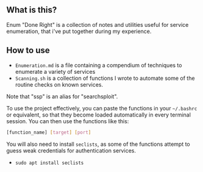 ## What is this?
Enum "Done Right" is a collection of notes and utilities useful for service enumeration, that i've put together during my experience.
## How to use
- ```Enumeration.md``` is a file containing a compendium of techniques to enumerate a variety of services
- ```Scanning.sh``` is a collection of functions I wrote to automate some of the routine checks on known services.

Note that "ssp" is an alias for "searchsploit".

To use the project effectively, you can paste the functions in your ```~/.bashrc``` or equivalent, so that they become loaded automatically in every terminal session.  You can then use the functions like this:

```bash
[function_name] [target] [port]
```
You will also need to install ```seclists```, as some of the functions attempt to guess weak credentials for authentication services.

- ```sudo apt install seclists```
